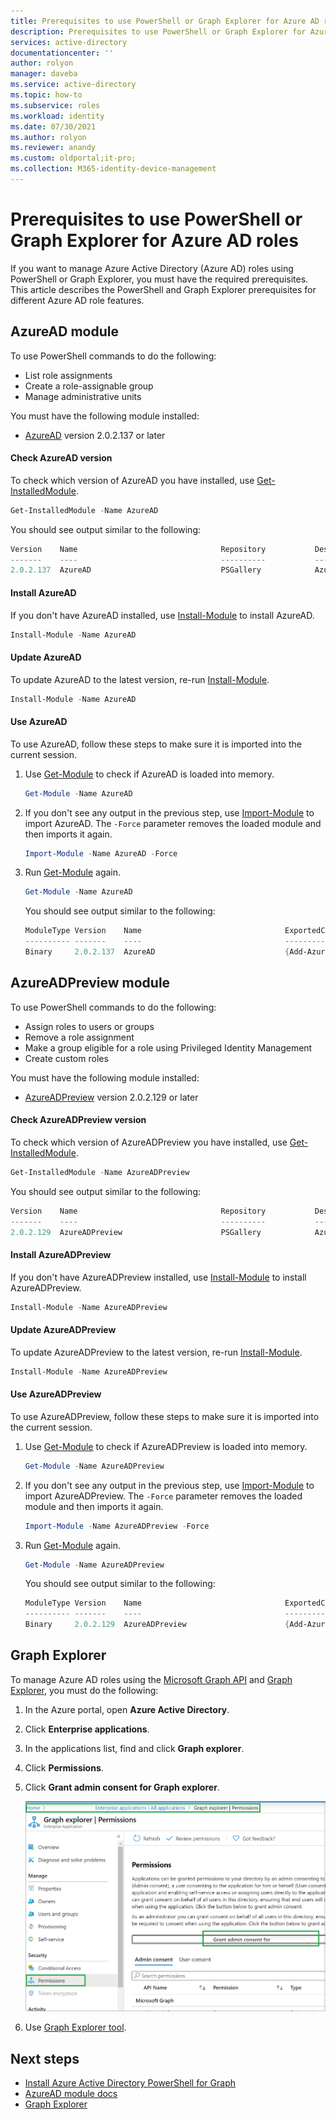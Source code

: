 ```yaml
---
title: Prerequisites to use PowerShell or Graph Explorer for Azure AD roles - Azure Active Directory
description: Prerequisites to use PowerShell or Graph Explorer for Azure Active Directory roles.
services: active-directory
documentationcenter: ''
author: rolyon
manager: daveba
ms.service: active-directory
ms.topic: how-to
ms.subservice: roles
ms.workload: identity
ms.date: 07/30/2021
ms.author: rolyon
ms.reviewer: anandy
ms.custom: oldportal;it-pro;
ms.collection: M365-identity-device-management
---
```


# Prerequisites to use PowerShell or Graph Explorer for Azure AD roles

If you want to manage Azure Active Directory (Azure AD) roles using PowerShell or Graph Explorer, you must have the required prerequisites. This article describes the PowerShell and Graph Explorer prerequisites for different Azure AD role features.

## AzureAD module

To use PowerShell commands to do the following:

- List role assignments
- Create a role-assignable group
- Manage administrative units

You must have the following module installed:

- [AzureAD](https://www.powershellgallery.com/packages/AzureAD) version 2.0.2.137 or later


#### Check AzureAD version

To check which version of AzureAD you have installed, use [Get-InstalledModule](/powershell/module/powershellget/get-installedmodule).

```powershell
Get-InstalledModule -Name AzureAD
```

You should see output similar to the following:

```powershell
Version    Name                                Repository           Description
-------    ----                                ----------           -----------
2.0.2.137  AzureAD                             PSGallery            Azure Active Directory V2 General Availability M...
```

#### Install AzureAD

If you don't have AzureAD installed, use [Install-Module](/powershell/module/powershellget/install-module) to install AzureAD.

```powershell
Install-Module -Name AzureAD
```

#### Update AzureAD

To update AzureAD to the latest version, re-run [Install-Module](/powershell/module/powershellget/install-module).

```powershell
Install-Module -Name AzureAD
```

#### Use AzureAD

To use AzureAD, follow these steps to make sure it is imported into the current session.

1. Use [Get-Module](/powershell/module/microsoft.powershell.core/get-module) to check if AzureAD is loaded into memory.

    ```powershell
    Get-Module -Name AzureAD
    ```

1. If you don't see any output in the previous step, use [Import-Module](/powershell/module/microsoft.powershell.core/import-module) to import AzureAD. The `-Force` parameter removes the loaded module and then imports it again.

    ```powershell
    Import-Module -Name AzureAD -Force
    ```

1. Run [Get-Module](/powershell/module/microsoft.powershell.core/get-module) again.

    ```powershell
    Get-Module -Name AzureAD
    ```

    You should see output similar to the following:
    
    ```powershell
    ModuleType Version    Name                                ExportedCommands
    ---------- -------    ----                                ----------------
    Binary     2.0.2.137  AzureAD                             {Add-AzureADApplicationOwner, Add-AzureADDeviceRegisteredO...
    ```

## AzureADPreview module

To use PowerShell commands to do the following:

- Assign roles to users or groups
- Remove a role assignment
- Make a group eligible for a role using Privileged Identity Management
- Create custom roles

You must have the following module installed:

- [AzureADPreview](https://www.powershellgallery.com/packages/AzureADPreview) version 2.0.2.129 or later


#### Check AzureADPreview version

To check which version of AzureADPreview you have installed, use [Get-InstalledModule](/powershell/module/powershellget/get-installedmodule).

```powershell
Get-InstalledModule -Name AzureADPreview
```

You should see output similar to the following:

```powershell
Version    Name                                Repository           Description
-------    ----                                ----------           -----------
2.0.2.129  AzureADPreview                      PSGallery            Azure Active Directory V2 Preview Module. ...
```

#### Install AzureADPreview

If you don't have AzureADPreview installed, use [Install-Module](/powershell/module/powershellget/install-module) to install AzureADPreview.

```powershell
Install-Module -Name AzureADPreview
```

#### Update AzureADPreview

To update AzureADPreview to the latest version, re-run [Install-Module](/powershell/module/powershellget/install-module).

```powershell
Install-Module -Name AzureADPreview
```

#### Use AzureADPreview

To use AzureADPreview, follow these steps to make sure it is imported into the current session.

1. Use [Get-Module](/powershell/module/microsoft.powershell.core/get-module) to check if AzureADPreview is loaded into memory.

    ```powershell
    Get-Module -Name AzureADPreview
    ```

1. If you don't see any output in the previous step, use [Import-Module](/powershell/module/microsoft.powershell.core/import-module) to import AzureADPreview. The `-Force` parameter removes the loaded module and then imports it again.

    ```powershell
    Import-Module -Name AzureADPreview -Force
    ```

1. Run [Get-Module](/powershell/module/microsoft.powershell.core/get-module) again.

    ```powershell
    Get-Module -Name AzureADPreview
    ```

    You should see output similar to the following:
    
    ```powershell
    ModuleType Version    Name                                ExportedCommands
    ---------- -------    ----                                ----------------
    Binary     2.0.2.129  AzureADPreview                      {Add-AzureADAdministrativeUnitMember, Add-AzureADApplicati...
    ```

## Graph Explorer

To manage Azure AD roles using the [Microsoft Graph API](/graph/overview) and [Graph Explorer](/graph/graph-explorer/graph-explorer-overview), you must do the following:

1. In the Azure portal, open **Azure Active Directory**.

1. Click **Enterprise applications**.

1. In the applications list, find and click **Graph explorer**.

1. Click **Permissions**.

1. Click **Grant admin consent for Graph explorer**.

    ![Screenshot showing the "Grant admin consent for Graph explorer" link.](./media/prerequisites/select-graph-explorer.png)

1. Use [Graph Explorer tool](https://aka.ms/ge).

## Next steps

- [Install Azure Active Directory PowerShell for Graph](/powershell/azure/active-directory/install-adv2)
- [AzureAD module docs](/powershell/module/azuread/)
- [Graph Explorer](/graph/graph-explorer/graph-explorer-overview)
